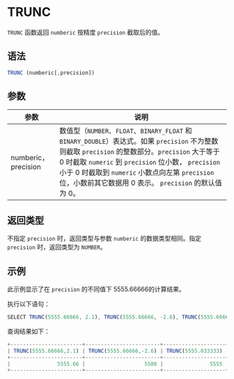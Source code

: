 TRUNC 
==========================



`TRUNC` 函数返回 `numberic` 按精度 `precision` 截取后的值。

语法 
-----------

```javascript
TRUNC (numberic[,precision])
```



参数 
--------------



|         参数         |                                                                                                                               说明                                                                                                                                |
|--------------------|-----------------------------------------------------------------------------------------------------------------------------------------------------------------------------------------------------------------------------------------------------------------|
| numberic，precision | 数值型（`NUMBER`、`FLOAT`、`BINARY_FLOAT` 和 `BINARY_DOUBLE`）表达式。如果 `precision` 不为整数则截取 `precision` 的整数部分。`precision` 大于等于 0 时截取 `numeric` 到 `precision` 位小数， `precision` 小于 0 时截取到 `numeric` 小数点向左第 `precision` 位，小数前其它数据用 0 表示。 `precision` 的默认值为 0。 |



返回类型 
----------------

不指定 `precision` 时，返回类型与参数 `numberic` 的数据类型相同。指定 `precision` 时，返回类型为 `NUMBER`。

示例 
--------------

此示例显示了在 `precision` 的不同值下 5555.66666的计算结果。

执行以下语句：

```javascript
SELECT TRUNC(5555.66666, 2.1), TRUNC(5555.66666, -2.6), TRUNC(5555.66666) FROM DUAL;
```



查询结果如下：

```javascript
+-----------------------+------------------------+--------------------+
| TRUNC(5555.66666,2.1) | TRUNC(5555.66666,-2.6) | TRUNC(5555.033333) |
+-----------------------+------------------------+--------------------+
|               5555.66 |                   5500 |               5555 |
+-----------------------+------------------------+--------------------+
```



